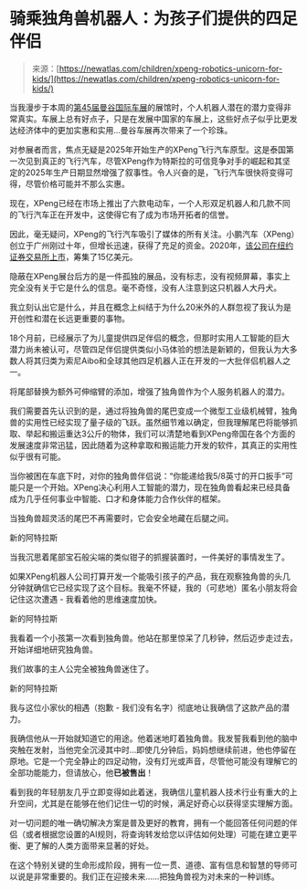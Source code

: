 <!--yml

category: 未分类

date: 2024-05-29 12:46:43

-->

# 骑乘独角兽机器人：为孩子们提供的四足伴侣

> 来源：[https://newatlas.com/children/xpeng-robotics-unicorn-for-kids/](https://newatlas.com/children/xpeng-robotics-unicorn-for-kids/)

当我漫步于本周的[第45届曼谷国际车展](https://www.motorshow.in.th/en/home-en/)的展馆时，个人机器人潜在的潜力变得非常真实。车展上总有好点子，只是在发展中国家的车展上，这些好点子似乎比更发达经济体中的更加实惠和实用...曼谷车展再次带来了一个珍珠。

对参展者而言，焦点无疑是2025年开始生产的XPeng飞行汽车原型。这是泰国第一次见到真正的飞行汽车，尽管XPeng作为特斯拉的可信竞争对手的崛起和其坚定的2025年生产日期显然增强了叙事性。令人兴奋的是，飞行汽车很快将变得可得，尽管价格可能并不那么实惠。

现在，XPeng已经在市场上推出了六款电动车，一个人形双足机器人和几款不同的飞行汽车正在开发中，这使得它有了成为市场开拓者的信誉。

因此，毫无疑问，XPeng的飞行汽车吸引了媒体的所有关注。小鹏汽车（XPeng）创立于广州刚过十年，但增长迅速，获得了充足的资金。2020年，[该公司在纽约证券交易所上市](https://finance.yahoo.com/quote/XPEV?p=XPEV&.tsrc=fin-srch)，筹集了15亿美元。

隐蔽在XPeng展台后方的是一件孤独的展品，没有标志，没有视频屏幕，事实上完全没有关于它是什么的信息。毫不奇怪，没有人注意到这只机器人大丹犬。

我立刻认出它是什么，并且在概念上纠结于为什么20米外的人群忽视了我认为是开创性和潜在长远更重要的事物。

18个月前，已经展示了为儿童提供四足伴侣的概念，但那时实用人工智能的巨大潜力尚未被认可，尽管四足伴侣提供类似小马体验的想法是新颖的，但我认为大多数人将其归类为索尼Aibo和全球其他四足机器人正在开发的一大批伴侣机器人之一。

将尾部替换为额外可伸缩臂的添加，增强了独角兽作为个人服务机器人的潜力。

我们需要首先认识到的是，通过将独角兽的尾巴变成一个微型工业级机械臂，独角兽的实用性已经实现了量子级的飞跃。虽然细节难以确定，但我理解尾巴将能够抓取、举起和搬运重达3公斤的物体，我们可以清楚地看到XPeng帝国在各个方面的发展速度非常迅猛，因此随着为这种拿取和搬运能力开发的软件，其真正的实用性似乎很有可能。

当你被困在车底下时，对你的独角兽伴侣说：“你能递给我5/8英寸的开口扳手”可能只是一个开始。XPeng决心利用人工智能的潜力，现在独角兽看起来已经具备成为几乎任何事业中智能、口才和身体能力合作伙伴的框架。

当独角兽超灵活的尾巴不再需要时，它会安全地藏在后腿之间。

新的阿特拉斯

当我沉思着尾部宝石般尖端的类似钳子的抓握装置时，一件美好的事情发生了。

如果XPeng机器人公司打算开发一个能吸引孩子的产品，我在观察独角兽的头几分钟就确信它已经实现了这个目标。我毫不怀疑，我的（可悲地）匿名小朋友将会记住这次遭遇 - 我看着他的思维速度加快。

新的阿特拉斯

我看着一个小孩第一次看到独角兽。他站在那里惊呆了几秒钟，然后迈步走过去，开始详细地研究独角兽。

我们故事的主人公完全被独角兽迷住了。

新的阿特拉斯

我与这位小家伙的相遇（抱歉 - 我们没有名字）彻底地让我确信了这款产品的潜力。

我确信他从一开始就知道它的用途。他着迷地盯着独角兽。我发誓我看到他的脑中突触在发射，当他完全沉浸其中时...即使几分钟后，妈妈想继续前进，他也停留在原地。它是一个完全静止的四足动物，没有灯光或声音，尽管他可能没有理解它的全部功能能力，但请放心，他**已被售出**！

看到我的年轻朋友几乎立即变得如此着迷，我确信儿童机器人技术行业有重大的上升空间，尤其是在能够在他们记住一切的时候，满足好奇心以获得坚实理解方面。

对一切问题的唯一确切解决方案是普及更好的教育，拥有一个能回答任何问题的伴侣（或者根据您设置的AI规则，将查询转发给您以评估如何处理）可能在建立更平衡、更了解的人类方面带来显著的好处。

在这个特别关键的生命形成阶段，拥有一位一贯、道德、富有信息和智慧的导师可以说是非常重要的。我们正在迎接未来……把独角兽视为对未来的一种训练。
